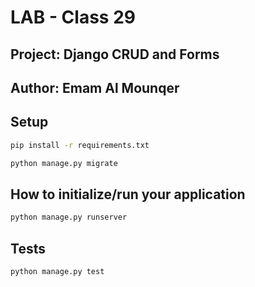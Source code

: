 # LAB - Class 29

## Project: Django CRUD and Forms

## Author: Emam Al Mounqer

## Setup

```bash
pip install -r requirements.txt
```

```bash
python manage.py migrate
```

## How to initialize/run your application

```bash
python manage.py runserver
```

## Tests

```bash
python manage.py test
```
